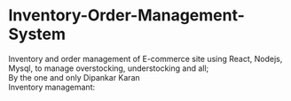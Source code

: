 # Inventory-Order-Management-System
Inventory and order management of E-commerce site using React, Nodejs, Mysql, to manage overstocking, understocking and all;
<br>
By the one and only Dipankar Karan
<br>
Inventory managemant:

